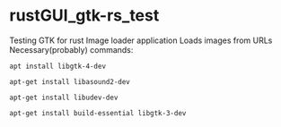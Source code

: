 # rustGUI_gtk-rs_test
Testing GTK for rust
Image loader application
Loads images from URLs
Necessary(probably) commands:
```
apt install libgtk-4-dev
```
```
apt-get install libasound2-dev
```
```
apt-get install libudev-dev
```
```
apt-get install build-essential libgtk-3-dev
```
